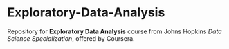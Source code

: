 # Exploratory-Data-Analysis

Repository for **Exploratory Data Analysis** course from Johns Hopkins *Data Science Specialization*, offered by Coursera.
